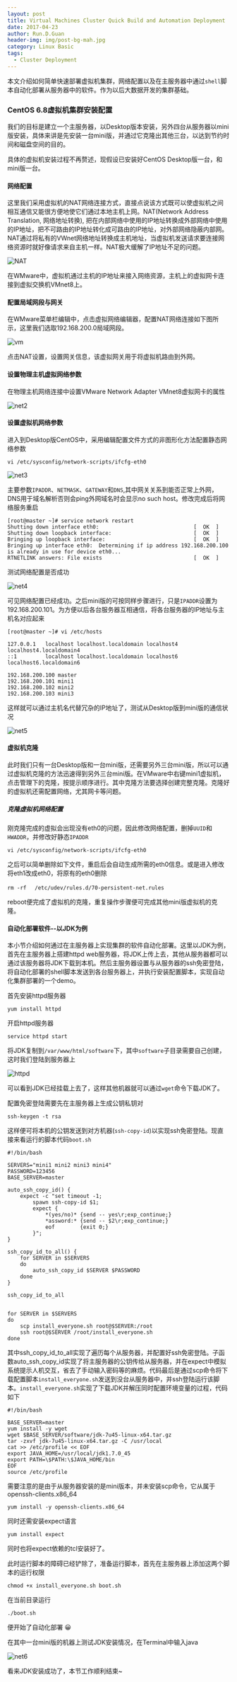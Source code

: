 ```yaml
---
layout: post
title: Virtual Machines Cluster Quick Build and Automation Deployment
date: 2017-04-23
author: Run.D.Guan
header-img: img/post-bg-mah.jpg
category: Linux Basic
tags:
  - Cluster Deployment
---
```


本文介绍如何简单快速部署虚拟机集群，网络配置以及在主服务器中通过`shell`脚本自动化部署从服务器中的软件。作为以后大数据开发的集群基础。

### CentOS 6.8虚拟机集群安装配置

我们的目标是建立一个主服务器，以Desktop版本安装，另外四台从服务器以mini版安装，具体来讲是先安装一台mini版，并通过它克隆出其他三台，以达到节约时间和磁盘空间的目的。

具体的虚拟机安装过程不再赘述，现假设已安装好CentOS Desktop版一台，和mini版一台。

#### 网络配置

这里我们采用虚拟机的NAT网络连接方式，直接点说该方式既可以使虚拟机之间相互通信又能很方便地使它们通过本地主机上网。NAT(Network Address Translation, 网络地址转换), 把在内部网络中使用的IP地址转换成外部网络中使用的IP地址，把不可路由的IP地址转化成可路由的IP地址，对外部网络隐蔽内部网。NAT通过将私有的VWnet网络地址转换成主机地址，当虚拟机发送请求要连接网络资源时就好像请求来自主机一样。NAT极大缓解了IP地址不足的问题。

![NAT](https://www.vmware.com/support/ws55/doc/img/nat_1.png)

在WMware中，虚拟机通过主机的IP地址来接入网络资源，主机上的虚拟网卡连接到虚拟交换机VMnet8上。

#### 配置局域网段与网关

在WMware菜单栏编辑中，点击虚拟网络编辑器，配置NAT网络连接如下图所示，这里我们选取192.168.200.0局域网段。

![vm](http://7xqutp.com1.z0.glb.clouddn.com/net1.png)

点击NAT设置，设置网关信息，该虚拟网关用于将虚拟机路由到外网。

#### 设置物理主机虚拟网络参数

在物理主机网络连接中设置VMware Network Adapter VMnet8虚拟网卡的属性

![net2](http://7xqutp.com1.z0.glb.clouddn.com/net2.png)

#### 设置虚拟机网络参数

进入到Desktop版CentOS中，采用编辑配置文件方式的非图形化方法配置静态网络参数

```
vi /etc/sysconfig/network-scripts/ifcfg-eth0
```

![net3](http://7xqutp.com1.z0.glb.clouddn.com/net3.png)

主要参数`IPADDR`、`NETMASK`、`GATEWAY`和`DNS`,其中网关关系到能否正常上外网，DNS用于域名解析否则会ping外网域名时会显示no such host。修改完成后将网络服务重启

```
[root@master ~]# service network restart
Shutting down interface eth0:                              [  OK  ]
Shutting down loopback interface:                          [  OK  ]
Bringing up loopback interface:                            [  OK  ]
Bringing up interface eth0:  Determining if ip address 192.168.200.100 is already in use for device eth0...
RTNETLINK answers: File exists                             [  OK  ]
```

测试网络配置是否成功

![net4](http://7xqutp.com1.z0.glb.clouddn.com/net4.png)

可见网络配置已经成功。之后mini版的可按同样步骤进行，只是`IPADDR`设置为192.168.200.101。为方便以后各台服务器互相通信，将各台服务器的IP地址与主机名对应起来

```
[root@master ~]# vi /etc/hosts

127.0.0.1   localhost localhost.localdomain localhost4 localhost4.localdomain4
::1         localhost localhost.localdomain localhost6 localhost6.localdomain6

192.168.200.100 master
192.168.200.101 mini1
192.168.200.102 mini2
192.168.200.103 mini3
```

这样就可以通过主机名代替冗杂的IP地址了，测试从Desktop版到mini版的通信状况

![net5](http://7xqutp.com1.z0.glb.clouddn.com/net5.png)

#### 虚拟机克隆

此时我们只有一台Desktop版和一台mini版，还需要另外三台mini版，所以可以通过虚拟机克隆的方法迅速得到另外三台mini版。在VMware中右键mini1虚拟机，点击管理下的克隆，按提示顺序进行。其中克隆方法要选择创建完整克隆。克隆好的虚拟机还需配置网络，尤其网卡等问题。

##### 克隆虚拟机网络配置

刚克隆完成的虚拟会出现没有eth0的问题，因此修改网络配置，删掉`UUID`和`HWADDR`，并修改好静态`IPADDR`

```
vi /etc/sysconfig/network-scripts/ifcfg-eth0
```

之后可以简单删除如下文件，重启后会自动生成所需的eth0信息。或是进入修改将eth1改成eth0，将原有的eth0删除

```
rm -rf 　/etc/udev/rules.d/70-persistent-net.rules
```

reboot便完成了虚拟机的克隆，重复操作步骤便可完成其他mini版虚拟机的克隆。

#### 自动化部署软件--以JDK为例

本小节介绍如何通过在主服务器上实现集群的软件自动化部署。这里以JDK为例，首先在主服务器上搭建httpd web服务器，将JDK上传上去，其他从服务器都可以通过该服务器将JDK下载到本机。然后主服务器设置与从服务器的ssh免密登陆，将自动化部署的shell脚本发送到各台服务器上，并执行安装配置脚本，实现自动化集群部署的一个demo。

首先安装httpd服务器

```
yum install httpd
```

开启httpd服务器

    service httpd start

将JDK复制到`/var/www/html/software`下，其中`software`子目录需要自己创建，这时我们登陆到服务器上

![httpd](http://7xqutp.com1.z0.glb.clouddn.com/httpd.png)

可以看到JDK已经挂载上去了，这样其他机器就可以通过`wget`命令下载JDK了。

配置免密登陆需要先在主服务器上生成公钥私钥对

    ssh-keygen -t rsa

这样便可将本机的公钥发送到对方机器(`ssh-copy-id`)以实现ssh免密登陆。现直接来看运行的脚本代码`boot.sh`

```shell
#!/bin/bash

SERVERS="mini1 mini2 mini3 mini4"
PASSWORD=123456
BASE_SERVER=master

auto_ssh_copy_id() {
    expect -c "set timeout -1;
        spawn ssh-copy-id $1;
        expect {
            *(yes/no)* {send -- yes\r;exp_continue;}
            *assword:* {send -- $2\r;exp_continue;}
            eof        {exit 0;}
        }";
}

ssh_copy_id_to_all() {
    for SERVER in $SERVERS
    do
        auto_ssh_copy_id $SERVER $PASSWORD
    done
}

ssh_copy_id_to_all


for SERVER in $SERVERS
do
    scp install_everyone.sh root@$SERVER:/root
    ssh root@$SERVER /root/install_everyone.sh
done
```

其中ssh_copy_id_to_all实现了遍历每个从服务器，并配置好ssh免密登陆。子函数auto_ssh_copy_id实现了将主服务器的公钥传给从服务器，并在expect中模拟系统提示人机交互，省去了手动输入密码等的麻烦。代码最后是通过scp命令将下载配置脚本`install_everyone.sh`发送到没台从服务器中，并ssh登陆运行该脚本。`install_everyone.sh`实现了下载JDK并解压同时配置环境变量的过程，代码如下

```shell
#!/bin/bash

BASE_SERVER=master
yum install -y wget
wget $BASE_SERVER/software/jdk-7u45-linux-x64.tar.gz
tar -zxvf jdk-7u45-linux-x64.tar.gz -C /usr/local
cat >> /etc/profile << EOF
export JAVA_HOME=/usr/local/jdk1.7.0_45
export PATH=\$PATH:\$JAVA_HOME/bin
EOF
source /etc/profile
```

需要注意的是由于从服务器安装的是mini版本，并未安装scp命令，它从属于openssh-clients.x86_64

    yum install -y openssh-clients.x86_64

同时还需安装expect语言

    yum install expect

同时也将expect依赖的tcl安装好了。

此时运行脚本的障碍已经铲除了，准备运行脚本，首先在主服务器上添加这两个脚本的运行权限

    chmod +x install_everyone.sh boot.sh

在当前目录运行

    ./boot.sh

便开始了自动化部署 :grinning:

在其中一台mini版的机器上测试JDK安装情况，在Terminal中输入java

![net6](http://7xqutp.com1.z0.glb.clouddn.com/net6.png)

看来JDK安装成功了，本节工作顺利结束~
